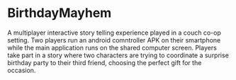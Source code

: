 # BirthdayMayhem
A multiplayer interactive story telling experience played in a couch co-op setting. Two players run an android comntroller APK on their smartphone while the main application runs on the shared computer screen.
Players take part in a story where two characters are trying to coordinate a surprise birthday party to their third friend, choosing the perfect gift for the occasion.
